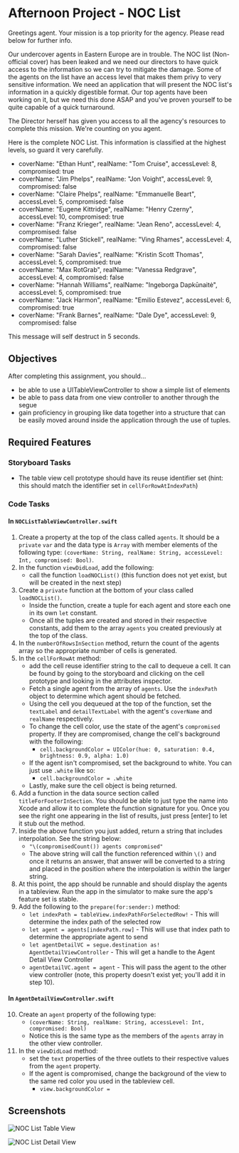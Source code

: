 # Afternoon Project - NOC List

Greetings agent. Your mission is a top priority for the agency. Please read below for further info.

Our undercover agents in Eastern Europe are in trouble. The NOC list (Non-official cover) has been leaked and we need our directors to have quick access to the information so we can try to mitigate the damage. Some of the agents on the list have an access level that makes them privy to very sensitive information. We need an application that will present the NOC list's information in a quickly digestible format. Our top agents have been working on it, but we need this done ASAP and you've proven yourself to be quite capable of a quick turnaround.

The Director herself has given you access to all the agency's resources to complete this mission. We're counting on you agent.

Here is the complete NOC List. This information is classified at the highest levels, so guard it very carefully.

* coverName: "Ethan Hunt", realName: "Tom Cruise", accessLevel: 8, compromised: true
* coverName: "Jim Phelps", realName: "Jon Voight", accessLevel: 9, compromised: false
* coverName: "Claire Phelps", realName: "Emmanuelle Beart", accessLevel: 5, compromised: false
* coverName: "Eugene Kittridge", realName: "Henry Czerny", accessLevel: 10, compromised: true
* coverName: "Franz Krieger", realName: "Jean Reno", accessLevel: 4, compromised: false
* coverName: "Luther Stickell", realName: "Ving Rhames", accessLevel: 4, compromised: false
* coverName: "Sarah Davies", realName: "Kristin Scott Thomas", accessLevel: 5, compromised: true
* coverName: "Max RotGrab", realName: "Vanessa Redgrave", accessLevel: 4, compromised: false
* coverName: "Hannah Williams", realName: "Ingeborga Dapkūnaitė", accessLevel: 5, compromised: true
* coverName: "Jack Harmon", realName: "Emilio Estevez", accessLevel: 6, compromised: true
* coverName: "Frank Barnes", realName: "Dale Dye", accessLevel: 9, compromised: false

This message will self destruct in 5 seconds.

## Objectives

After completing this assignment, you should...
* be able to use a UITableViewController to show a simple list of elements
* be able to pass data from one view controller to another through the segue
* gain proficiency in grouping like data together into a structure that can be easily moved around inside the application through the use of tuples.

## Required Features

### Storyboard Tasks

* The table view cell prototype should have its reuse identifier set (hint: this should match the identifier set in `cellForRowAtIndexPath`)

### Code Tasks

#### In `NOCListTableViewController.swift`
1. Create a property at the top of the class called `agents`. It should be a `private` `var` and the data type is `Array` with member elements of the following type: `(coverName: String, realName: String, accessLevel: Int, compromised: Bool)`.
2. In the function `viewDidLoad`, add the following:
    * call the function `loadNOCList()` (this function does not yet exist, but will be created in the next step)
3. Create a `private` function at the bottom of your class called `loadNOCList()`.
    * Inside the function, create a tuple for each agent and store each one in its own `let` constant.
    * Once all the tuples are created and stored in their respective constants, add them to the array `agents` you created previously at the top of the class.
4. In the `numberOfRowsInSection` method, return the count of the agents array so the appropriate number of cells is generated.
5. In the `cellForRowAt` method:
    * add the cell reuse identifier string to the call to dequeue a cell. It can be found by going to the storyboard and clicking on the cell prototype and looking in the attributes inspector.
    * Fetch a single agent from the array of `agents`. Use the `indexPath` object to determine which agent should be fetched.
    * Using the cell you dequeued at the top of the function, set the `textLabel` and `detailTextLabel` with the agent's `coverName` and `realName` respectively.
    * To change the cell color, use the state of the agent's `compromised` property. If they are compromised, change the cell's background with the following:
        * `cell.backgroundColor = UIColor(hue: 0, saturation: 0.4, brightness: 0.9, alpha: 1.0)`
    * If the agent isn't compromised, set the background to white. You can just use `.white` like so:
        * `cell.backgroundColor = .white`
    * Lastly, make sure the cell object is being returned.
6. Add a function in the data source section called `titleForFooterInSection`. You should be able to just type the name into Xcode and allow it to complete the function signature for you. Once you see the right one appearing in the list of results, just press [enter] to let it stub out the method.
7. Inside the above function you just added, return a string that includes interpolation. See the string below:
    * `"\(compromisedCount()) agents compromised"`
    * The above string will call the function referenced within `\()` and once it returns an answer, that answer will be converted to a string and placed in the position where the interpolation is within the larger string.
8. At this point, the app should be runnable and should display the agents in a tableview. Run the app in the simulator to make sure the app's feature set is stable.
9. Add the following to the `prepare(for:sender:)` method:
    * `let indexPath = tableView.indexPathForSelectedRow!` - This will determine the index path of the selected row
    * `let agent = agents[indexPath.row]` - This will use that index path to determine the appropriate agent to send
    *  `let agentDetailVC = segue.destination as! AgentDetailViewController` - This will get a handle to the Agent Detail View Controller
    * `agentDetailVC.agent = agent` - This will pass the agent to the other view controller (note, this property doesn't exist yet; you'll add it in step 10).

#### In `AgentDetailViewController.swift`
10. Create an `agent` property of the following type:
    * `(coverName: String, realName: String, accessLevel: Int, compromised: Bool)`
    * Notice this is the same type as the members of the `agents` array in the other view controller.
11. In the `viewDidLoad` method:
    * set the `text` properties of the three outlets to their respective values from the `agent` property.
    * If the agent is compromised, change the background of the view to the same red color you used in the tableview cell.
        * `view.backgroundColor = `

## Screenshots

![NOC List Table View](https://raw.githubusercontent.com/LambdaSchool/ios-afternoon-project-starter-noclist/master/NOC-List-Table-View.png)

![NOC List Detail View](https://raw.githubusercontent.com/LambdaSchool/ios-afternoon-project-starter-noclist/master/NOC-List-Detail-View.png)